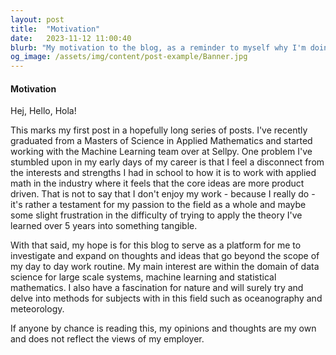 ```yaml
---
layout: post
title:  "Motivation"
date:   2023-11-12 11:00:40
blurb: "My motivation to the blog, as a reminder to myself why I'm doing this"
og_image: /assets/img/content/post-example/Banner.jpg
---
```


#### Motivation

Hej, Hello, Hola!

This marks my first post in a hopefully long series of posts. I've recently graduated from a Masters of Science in Applied Mathematics and started working with the Machine Learning team over at Sellpy. One problem I've stumbled upon in my early days of my career is that I feel a disconnect from the interests and strengths I had in school to how it is to work with applied math in the industry where it feels that the core ideas are more product driven. That is not to say that I don't enjoy my work - because I really do - it's rather a testament for my passion to the field as a whole and maybe some slight frustration in the difficulty of trying to apply the theory I've learned over 5 years into something tangible.  

With that said, my hope is for this blog to serve as a platform for me to investigate and expand on thoughts and ideas that go beyond the scope of my day to day work routine. My main interest are within the domain of data science for large scale systems, machine learning and statistical mathematics. I also have a fascination for nature and will surely try and delve into methods for subjects with
in this field such as oceanography and meteorology. 

If anyone by chance is reading this, my opinions and thoughts are my own and does not reflect the views of my employer.
